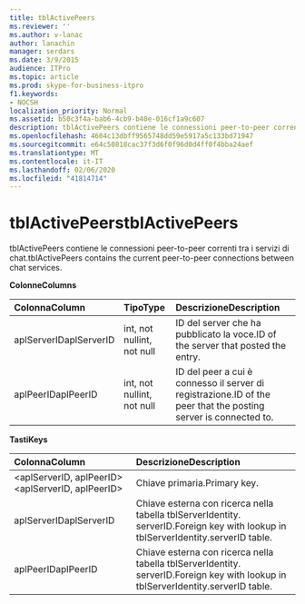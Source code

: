 ```yaml
---
title: tblActivePeers
ms.reviewer: ''
ms.author: v-lanac
author: lanachin
manager: serdars
ms.date: 3/9/2015
audience: ITPro
ms.topic: article
ms.prod: skype-for-business-itpro
f1.keywords:
- NOCSH
localization_priority: Normal
ms.assetid: b50c3f4a-bab6-4cb9-b40e-016cf1a9c607
description: tblActivePeers contiene le connessioni peer-to-peer correnti tra i servizi di chat.
ms.openlocfilehash: 4604c13dbff9565748dd59e5917a5c133bd71947
ms.sourcegitcommit: e64c50818cac37f3d6f0f96d0d4ff0f4bba24aef
ms.translationtype: MT
ms.contentlocale: it-IT
ms.lasthandoff: 02/06/2020
ms.locfileid: "41814714"
---
```

# <a name="tblactivepeers"></a><span data-ttu-id="41be7-103">tblActivePeers</span><span class="sxs-lookup"><span data-stu-id="41be7-103">tblActivePeers</span></span>
 
<span data-ttu-id="41be7-104">tblActivePeers contiene le connessioni peer-to-peer correnti tra i servizi di chat.</span><span class="sxs-lookup"><span data-stu-id="41be7-104">tblActivePeers contains the current peer-to-peer connections between chat services.</span></span>
  
<span data-ttu-id="41be7-105">**Colonne**</span><span class="sxs-lookup"><span data-stu-id="41be7-105">**Columns**</span></span>

|<span data-ttu-id="41be7-106">**Colonna**</span><span class="sxs-lookup"><span data-stu-id="41be7-106">**Column**</span></span>|<span data-ttu-id="41be7-107">**Tipo**</span><span class="sxs-lookup"><span data-stu-id="41be7-107">**Type**</span></span>|<span data-ttu-id="41be7-108">**Descrizione**</span><span class="sxs-lookup"><span data-stu-id="41be7-108">**Description**</span></span>|
|:-----|:-----|:-----|
|<span data-ttu-id="41be7-109">aplServerID</span><span class="sxs-lookup"><span data-stu-id="41be7-109">aplServerID</span></span>  <br/> |<span data-ttu-id="41be7-110">int, not null</span><span class="sxs-lookup"><span data-stu-id="41be7-110">int, not null</span></span>  <br/> |<span data-ttu-id="41be7-111">ID del server che ha pubblicato la voce.</span><span class="sxs-lookup"><span data-stu-id="41be7-111">ID of the server that posted the entry.</span></span>  <br/> |
|<span data-ttu-id="41be7-112">aplPeerID</span><span class="sxs-lookup"><span data-stu-id="41be7-112">aplPeerID</span></span>  <br/> |<span data-ttu-id="41be7-113">int, not null</span><span class="sxs-lookup"><span data-stu-id="41be7-113">int, not null</span></span>  <br/> |<span data-ttu-id="41be7-114">ID del peer a cui è connesso il server di registrazione.</span><span class="sxs-lookup"><span data-stu-id="41be7-114">ID of the peer that the posting server is connected to.</span></span>  <br/> |
   
<span data-ttu-id="41be7-115">**Tasti**</span><span class="sxs-lookup"><span data-stu-id="41be7-115">**Keys**</span></span>

|<span data-ttu-id="41be7-116">**Colonna**</span><span class="sxs-lookup"><span data-stu-id="41be7-116">**Column**</span></span>|<span data-ttu-id="41be7-117">**Descrizione**</span><span class="sxs-lookup"><span data-stu-id="41be7-117">**Description**</span></span>|
|:-----|:-----|
|<span data-ttu-id="41be7-118">\<aplServerID, aplPeerID\></span><span class="sxs-lookup"><span data-stu-id="41be7-118">\<aplServerID, aplPeerID\></span></span>  <br/> |<span data-ttu-id="41be7-119">Chiave primaria.</span><span class="sxs-lookup"><span data-stu-id="41be7-119">Primary key.</span></span>  <br/> |
|<span data-ttu-id="41be7-120">aplServerID</span><span class="sxs-lookup"><span data-stu-id="41be7-120">aplServerID</span></span>  <br/> |<span data-ttu-id="41be7-121">Chiave esterna con ricerca nella tabella tblServerIdentity. serverID.</span><span class="sxs-lookup"><span data-stu-id="41be7-121">Foreign key with lookup in tblServerIdentity.serverID table.</span></span>  <br/> |
|<span data-ttu-id="41be7-122">aplPeerID</span><span class="sxs-lookup"><span data-stu-id="41be7-122">aplPeerID</span></span>  <br/> |<span data-ttu-id="41be7-123">Chiave esterna con ricerca nella tabella tblServerIdentity. serverID.</span><span class="sxs-lookup"><span data-stu-id="41be7-123">Foreign key with lookup in tblServerIdentity.serverID table.</span></span>  <br/> |
   

